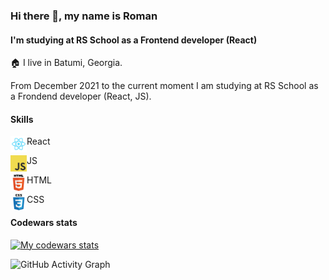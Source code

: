 ### Hi there 👋, my name is Roman
#### I'm studying at RS School as a Frontend developer (React)
:house: I live in Batumi, Georgia.

From December 2021 to the current moment I am studying at RS School as a Frondend developer (React, JS).

#### Skills
<img align="left" alt="JS" width="26px" src="https://raw.githubusercontent.com/github/explore/80688e429a7d4ef2fca1e82350fe8e3517d3494d/topics/react/react.png"/> React

<img align="left" alt="JS" width="26px" src="https://raw.githubusercontent.com/github/explore/80688e429a7d4ef2fca1e82350fe8e3517d3494d/topics/javascript/javascript.png"/> JS 

<img align="left" alt="HTML" width="26px" src="https://raw.githubusercontent.com/github/explore/80688e429a7d4ef2fca1e82350fe8e3517d3494d/topics/html/html.png"/> HTML

<img align="left" alt="CSS" width="26px" src="https://raw.githubusercontent.com/github/explore/80688e429a7d4ef2fca1e82350fe8e3517d3494d/topics/css/css.png"/> CSS


#### Codewars stats
<a href="https://www.codewars.com/users/romanbaukin"><img alt="My codewars stats" src="https://www.codewars.com/users/romanbaukin/badges/large"></a>

![GitHub Activity Graph](https://activity-graph.herokuapp.com/graph?username=romanbaukin)  


<!--
**RomanBaukin/RomanBaukin** is a ✨ _special_ ✨ repository because its `README.md` (this file) appears on your GitHub profile.

Here are some ideas to get you started:

- 🔭 I’m currently working on ...
- 🌱 I’m currently learning ...
- 👯 I’m looking to collaborate on ...
- 🤔 I’m looking for help with ...
- 💬 Ask me about ...
- 📫 How to reach me: ...
- 😄 Pronouns: ...
- ⚡ Fun fact: ...
-->
